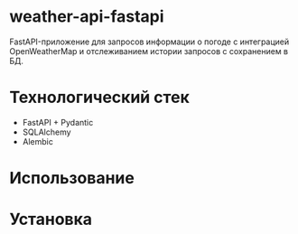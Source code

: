 # weather-api-fastapi
FastAPI-приложение для запросов информации о погоде с интеграцией OpenWeatherMap и отслеживанием истории запросов с сохранением в БД.

# Технологический стек
- FastAPI + Pydantic
- SQLAlchemy
- Alembic

# Использование

# Установка